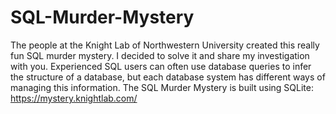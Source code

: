 # SQL-Murder-Mystery
The people at the Knight Lab of Northwestern University created this really fun SQL murder mystery. 
I decided to solve it and share my investigation with you. 
Experienced SQL users can often use database queries to infer the structure of a database, 
but each database system has different ways of managing this information. 
The SQL Murder Mystery is built using SQLite:
https://mystery.knightlab.com/
